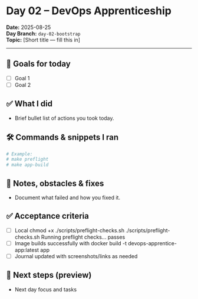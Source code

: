 # Day 02 – DevOps Apprenticeship

**Date:** 2025-08-25  
**Day Branch:** `day-02-bootstrap`  
**Topic:** [Short title — fill this in]

---

## 🎯 Goals for today
- [ ] Goal 1
- [ ] Goal 2

## ✅ What I did
- Brief bullet list of actions you took today.

## 🛠 Commands & snippets I ran
```bash
# Example:
# make preflight
# make app-build
```

## 📝 Notes, obstacles & fixes
- Document what failed and how you fixed it.

## ✅ Acceptance criteria
- [ ] Local chmod +x ./scripts/preflight-checks.sh
./scripts/preflight-checks.sh
Running preflight checks... passes
- [ ] Image builds successfully with docker build -t devops-apprentice-app:latest app
- [ ] Journal updated with screenshots/links as needed

## 🔮 Next steps (preview)
- Next day focus and tasks
